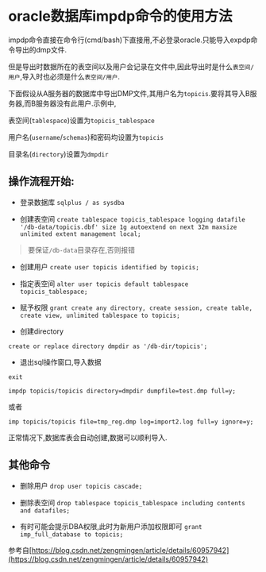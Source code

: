 # oracle数据库impdp命令的使用方法

impdp命令直接在命令行(cmd/bash)下直接用,不必登录oracle.只能导入expdp命令导出的dmp文件.

但是导出时数据所在的表空间以及用户会记录在文件中,因此导出时是什么`表空间/用户`,导入时也必须是什么`表空间/用户`.

下面假设从A服务器的数据库中导出DMP文件,其用户名为`topicis`.要将其导入B服务器,而B服务器没有此用户.示例中,

表空间(`tablespace`)设置为`topicis_tablespace`

用户名(`username`/`schemas`)和密码均设置为`topicis`

目录名(`directory`)设置为`dmpdir`


## 操作流程开始:

+ 登录数据库
`sqlplus / as sysdba`

+ 创建表空间
`create tablespace topicis_tablespace logging datafile '/db-data/topicis.dbf' size 1g autoextend on next 32m maxsize unlimited extent management local;`

> 要保证`/db-data`目录存在,否则报错

+ 创建用户
`create user topicis identified by topicis;`

+ 指定表空间
`alter user topicis default tablespace topicis_tablespace;`

+ 赋予权限
`grant create any directory, create session, create table, create view, unlimited tablespace to topicis;`

+ 创建directory

`create or replace directory dmpdir as '/db-dir/topicis';`

+ 退出sql操作窗口,导入数据

`exit`

`impdp topicis/topicis directory=dmpdir dumpfile=test.dmp full=y;`

或者

`imp topicis/topicis file=tmp_reg.dmp log=import2.log full=y ignore=y;`


正常情况下,数据库表会自动创建,数据可以顺利导入.

## 其他命令

+ 删除用户
`drop user topicis cascade;`

+ 删除表空间
`drop tablespace topicis_tablespace including contents and datafiles;`

+ 有时可能会提示DBA权限,此时为新用户添加权限即可
`grant imp_full_database to topicis;`



参考自[https://blog.csdn.net/zengmingen/article/details/60957942](https://blog.csdn.net/zengmingen/article/details/60957942)